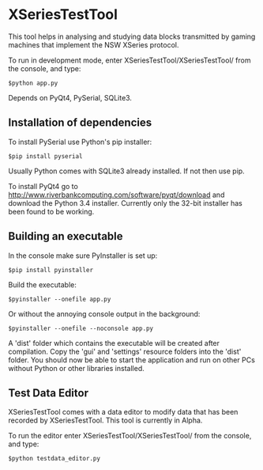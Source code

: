 XSeriesTestTool
===============

This tool helps in analysing and studying data blocks transmitted by
gaming machines that implement the NSW XSeries protocol.

To run in development mode, enter XSeriesTestTool/XSeriesTestTool/ from
the console, and type:

    $python app.py

Depends on PyQt4, PySerial, SQLite3.

Installation of dependencies
---------------

To install PySerial use Python's pip installer:

    $pip install pyserial

Usually Python comes with SQLite3 already installed. If not then use pip.

To install PyQt4 go to
http://www.riverbankcomputing.com/software/pyqt/download and download the
Python 3.4 installer. Currently only the 32-bit installer has been found
to be working.


Building an executable
---------------

In the console make sure PyInstaller is set up:

    $pip install pyinstaller
	
Build the executable:
	
	$pyinstaller --onefile app.py

Or without the annoying console output in the background:

    $pyinstaller --onefile --noconsole app.py

A 'dist' folder which contains the executable will be created after
compilation. Copy the 'gui' and 'settings' resource folders into the
'dist' folder. You should now be able to start the application and
run on other PCs without Python or other libraries installed.

Test Data Editor
---------------
XSeriesTestTool comes with a data editor to modify data that has been
recorded by XSeriesTestTool. This tool is currently in Alpha.

To run the editor enter XSeriesTestTool/XSeriesTestTool/ from the
console, and type:

    $python testdata_editor.py
